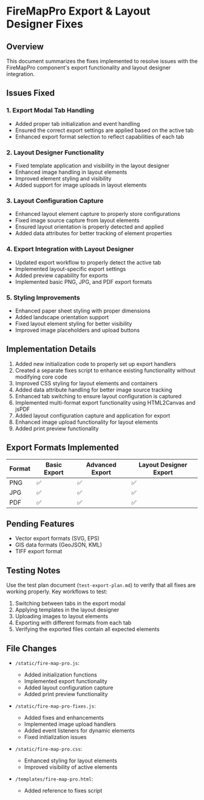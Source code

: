 # FireMapPro Export & Layout Designer Fixes

## Overview
This document summarizes the fixes implemented to resolve issues with the FireMapPro component's export functionality and layout designer integration.

## Issues Fixed

### 1. Export Modal Tab Handling
- Added proper tab initialization and event handling
- Ensured the correct export settings are applied based on the active tab
- Enhanced export format selection to reflect capabilities of each tab

### 2. Layout Designer Functionality
- Fixed template application and visibility in the layout designer
- Enhanced image handling in layout elements
- Improved element styling and visibility
- Added support for image uploads in layout elements

### 3. Layout Configuration Capture
- Enhanced layout element capture to properly store configurations
- Fixed image source capture from layout elements
- Ensured layout orientation is properly detected and applied
- Added data attributes for better tracking of element properties

### 4. Export Integration with Layout Designer
- Updated export workflow to properly detect the active tab
- Implemented layout-specific export settings
- Added preview capability for exports
- Implemented basic PNG, JPG, and PDF export formats

### 5. Styling Improvements
- Enhanced paper sheet styling with proper dimensions
- Added landscape orientation support
- Fixed layout element styling for better visibility
- Improved image placeholders and upload buttons

## Implementation Details

1. Added new initialization code to properly set up export handlers
2. Created a separate fixes script to enhance existing functionality without modifying core code
3. Improved CSS styling for layout elements and containers
4. Added data attribute handling for better image source tracking
5. Enhanced tab switching to ensure layout configuration is captured
6. Implemented multi-format export functionality using HTML2Canvas and jsPDF
7. Added layout configuration capture and application for export
8. Enhanced image upload functionality for layout elements
9. Added print preview functionality

## Export Formats Implemented

| Format | Basic Export | Advanced Export | Layout Designer Export |
|--------|-------------|----------------|------------------------|
| PNG    | ✅ | ✅ | ✅ |
| JPG    | ✅ | ✅ | ✅ |
| PDF    | ✅ | ✅ | ✅ |

## Pending Features
- Vector export formats (SVG, EPS)
- GIS data formats (GeoJSON, KML)
- TIFF export format

## Testing Notes

Use the test plan document (`test-export-plan.md`) to verify that all fixes are working properly. Key workflows to test:

1. Switching between tabs in the export modal
2. Applying templates in the layout designer
3. Uploading images to layout elements
4. Exporting with different formats from each tab
5. Verifying the exported files contain all expected elements

## File Changes

- `/static/fire-map-pro.js`: 
  - Added initialization functions
  - Implemented export functionality
  - Added layout configuration capture
  - Added print preview functionality
  
- `/static/fire-map-pro-fixes.js`: 
  - Added fixes and enhancements
  - Implemented image upload handlers
  - Added event listeners for dynamic elements
  - Fixed initialization issues
  
- `/static/fire-map-pro.css`: 
  - Enhanced styling for layout elements
  - Improved visibility of active elements
  
- `/templates/fire-map-pro.html`: 
  - Added reference to fixes script
